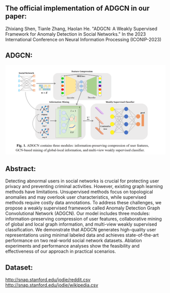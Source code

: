 **The official implementation of ADGCN in our paper:**   
---
Zhixiang Shen, Tianle Zhang, Haolan He. "ADGCN: A Weakly Supervised Framework for Anomaly Detection in Social Networks." In the 2023 International Conference on Neural Information Processing (ICONIP-2023)

  **ADGCN:**  
---
![ADGCN Fig](https://github.com/zxlearningdeep/ADGCN-project/blob/main/fig/ADGCN.png)

**Abstract:**  
---
Detecting abnormal users in social networks is crucial for protecting
user privacy and preventing criminal activities. However, existing graph learning methods have limitations. Unsupervised methods focus on topological anomalies and may overlook user characteristics, while supervised methods require costly data annotations. To address these challenges, we propose a weakly supervised framework called Anomaly Detection Graph Convolutional Network (ADGCN). Our model includes three modules: information-preserving compression of user features, collaborative mining of global and local graph information, and multi-view weakly supervised classification. We demonstrate that ADGCN generates high-quality user representations using minimal labeled data and achieves state-of-the-art performance on two real-world social network datasets. Ablation experiments and performance analyses show the feasibility and effectiveness of our approach in practical scenarios.  


**Dataset:**  
---
http://snap.stanford.edu/jodie/reddit.csv  
http://snap.stanford.edu/jodie/wikipedia.csv
